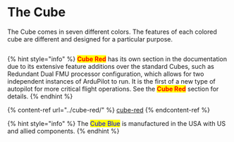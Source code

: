 # The Cube

The Cube comes in seven different colors. The features of each colored cube are different and designed for a particular purpose. &#x20;

<figure><img src="../../.gitbook/assets/image.avif" alt=""><figcaption></figcaption></figure>

{% hint style="info" %}
<mark style="color:red;">**Cube Red**</mark> has its own section in the documentation due to its extensive feature additions over the standard Cubes, such as Redundant Dual FMU processor configuration, which allows for two independent instances of ArduPilot to run. It is the first of a new type of autopilot for more critical flight operations. See the <mark style="color:red;">**Cube Red**</mark> section for details.
{% endhint %}

{% content-ref url="../cube-red/" %}
[cube-red](../cube-red/)
{% endcontent-ref %}

{% hint style="info" %}
The <mark style="color:blue;">Cube Blue</mark> is manufactured in the USA with US and allied components.
{% endhint %}
